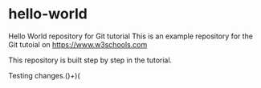 # hello-world
Hello World repository for Git tutorial
This is an example repository for the Git tutoial on https://www.w3schools.com

This repository is built step by step in the tutorial.

Testing changes.()_+_)(
